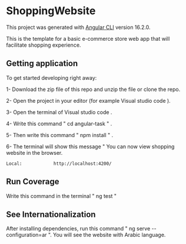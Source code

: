 # ShoppingWebsite

This project was generated with [Angular CLI](https://github.com/angular/angular-cli) version 16.2.0.

This is the template for a basic e-commerce store web app that will facilitate shopping experience.

 ## Getting application

To get started developing right away:

1- Download the zip file of this repo and unzip the file or clone the repo.

2- Open the project in your editor (for example Visual studio code ).

3- Open the terminal of Visual studio code .

4- Write this command " cd angular-task " .

5- Then write this command " npm install " .

6- The terminal will show this message " 
  You can now view shopping website in the browser.

    Local:            http://localhost:4200/

 ## Run Coverage 
  Write this command in the terminal " ng test "

 ## See Internationalization
  After installing dependencies, run this command " ng serve --configuration=ar ".
  You will see the website with Arabic language.
